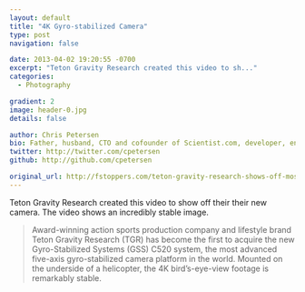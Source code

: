 ```yaml
---
layout: default
title: "4K Gyro-stabilized Camera"
type: post
navigation: false

date: 2013-04-02 19:20:55 -0700
excerpt: "Teton Gravity Research created this video to sh..."
categories:
  - Photography

gradient: 2
image: header-0.jpg
details: false

author: Chris Petersen
bio: Father, husband, CTO and cofounder of Scientist.com, developer, entrepreneur and technologist.
twitter: http://twitter.com/cpetersen
github: http://github.com/cpetersen

original_url: http://fstoppers.com/teton-gravity-research-shows-off-most-advanced-4k-gyro-stabilized-camera-platform
---
```



Teton Gravity Research created this video to show off their their new camera. The video shows an incredibly stable image.

 > 
 > 
 >  Award-winning action sports production company and lifestyle brand Teton Gravity Research (TGR) has become the first to acquire the new Gyro-Stabilized Systems (GSS) C520 system, the most advanced five-axis gyro-stabilized camera platform in the world. Mounted on the underside of a helicopter, the 4K bird’s-eye-view footage is remarkably stable. 
 > 
 > 
